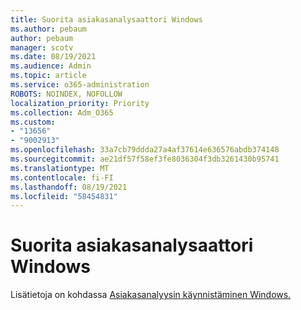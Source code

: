 ```yaml
---
title: Suorita asiakasanalysaattori Windows
ms.author: pebaum
author: pebaum
manager: scotv
ms.date: 08/19/2021
ms.audience: Admin
ms.topic: article
ms.service: o365-administration
ROBOTS: NOINDEX, NOFOLLOW
localization_priority: Priority
ms.collection: Adm_O365
ms.custom:
- "13656"
- "9002913"
ms.openlocfilehash: 33a7cb79ddda27a4af37614e636576abdb374148
ms.sourcegitcommit: ae21df57f58ef3fe8036304f3db3261430b95741
ms.translationtype: MT
ms.contentlocale: fi-FI
ms.lasthandoff: 08/19/2021
ms.locfileid: "58454831"
---
```

# <a name="run-the-client-analyzer-on-windows"></a>Suorita asiakasanalysaattori Windows

Lisätietoja on kohdassa [Asiakasanalyysin käynnistäminen Windows.](https://docs.microsoft.com/microsoft-365/security/defender-endpoint/run-analyzer-windows)